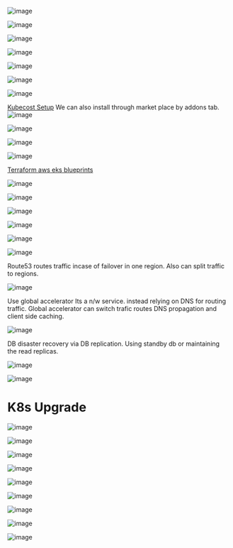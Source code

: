 ![image](https://github.com/user-attachments/assets/d89d440e-c92c-4c06-9e22-99f81892a0b3)

![image](https://github.com/user-attachments/assets/eb30a8db-f5a3-463f-a891-9865b04555ac)

![image](https://github.com/user-attachments/assets/4ede9e8d-c67b-4019-ba5f-193ef0cedd0f)

![image](https://github.com/user-attachments/assets/7f478a8f-757b-48bb-b031-0fffdfdec193)

![image](https://github.com/user-attachments/assets/8b128be2-b60d-4b8b-8645-f330dc074f90)

![image](https://github.com/user-attachments/assets/b09018cf-c91e-44d1-bdb2-e8563273e94b)

![image](https://github.com/user-attachments/assets/51f7c7f9-1479-42b4-a023-5a9ffaabe7d3)

<a href="https://docs.aws.amazon.com/eks/latest/userguide/cost-monitoring-kubecost.html"> Kubecost Setup</a>
We can also install through market place by addons tab.
![image](https://github.com/user-attachments/assets/48a3ece6-8118-4b9c-bdf5-28922dfe7ede)

![image](https://github.com/user-attachments/assets/d65b0fbd-e854-4831-87a8-9e07d1247ada)

![image](https://github.com/user-attachments/assets/6c842c4c-3357-4abc-a08c-2f2cfae5f5d0)

![image](https://github.com/user-attachments/assets/e1a86fdb-49fc-4498-892e-32caf4c138fe)

<a href="https://github.com/aws-ia/terraform-aws-eks-blueprints/tree/main">Terraform aws eks blueprints</a>

![image](https://github.com/user-attachments/assets/51f20ae1-bd3e-4608-98cf-5420f96a40a5)

![image](https://github.com/user-attachments/assets/21690298-611b-4ea8-a923-290ef0c0ce2f)

![image](https://github.com/user-attachments/assets/5215413b-b097-49e9-96ac-bbc87820f6cc)

![image](https://github.com/user-attachments/assets/17aef103-b741-486d-ab18-ba28f0034932)

![image](https://github.com/user-attachments/assets/1b7d2ecd-3db9-468a-b650-19a2d8fc98a9)

![image](https://github.com/user-attachments/assets/4921d466-7f35-4aca-82a7-adaad49d2422)

Route53 routes traffic incase of failover in one region. Also can split traffic to regions.

![image](https://github.com/user-attachments/assets/174e3323-efbe-487e-896c-a06516c4f796)

Use global accelerator Its a n/w service. instead relying on DNS for routing traffic. Global accelerator can switch trafic routes DNS propagation and client side caching.


![image](https://github.com/user-attachments/assets/f7ea4785-84da-48ed-ba60-a605715d3313)

DB disaster recovery via DB replication. Using standby db or maintaining the read replicas.

![image](https://github.com/user-attachments/assets/78dba59d-aea1-4188-91b6-461f18ebc2da)

![image](https://github.com/user-attachments/assets/2fc474d6-5914-4f56-a74f-d1f740e61d34)

# K8s Upgrade

![image](https://github.com/user-attachments/assets/c006d7a5-134d-4ad8-b210-5a8a33f315c9)

![image](https://github.com/user-attachments/assets/89eb85d9-84dc-4a37-8ef9-8286e71d5b8a)

![image](https://github.com/user-attachments/assets/930a1f4c-903d-4cfb-9966-9e79c5287bce)

![image](https://github.com/user-attachments/assets/e0e0971c-bfcc-4bff-912d-995ac7f1f9cc)

![image](https://github.com/user-attachments/assets/b511dd09-a1e6-42d1-918c-eefdd6a16ed5)

![image](https://github.com/user-attachments/assets/227534d4-7a2d-4036-8c1b-bea469aeadeb)



![image](https://github.com/user-attachments/assets/6a7b7435-aa39-47a5-8eee-867c088c1a73)

![image](https://github.com/user-attachments/assets/5705d845-f26c-4d88-a4a5-685037464857)

![image](https://github.com/user-attachments/assets/f2249cd8-8f73-45b0-a13a-8db5c58f3033)




